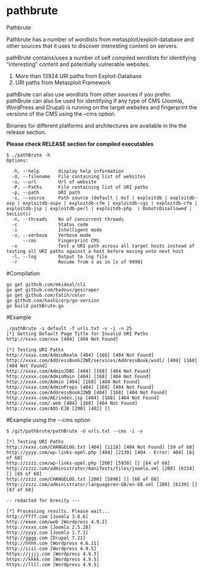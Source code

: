 # pathbrute
Pathbrute  
  
Pathbrute has a number of wordlists from metasploit/exploit-database and other sources that it uses to discover interesting content on servers.  
  
pathBrute contains/uses a number of self compiled wordlists for identifying “interesting” content and potentially vulnerable websites.
1) More than 13924 URI paths from Exploit-Database 
2) URI paths from Metasploit Framework

pathBrute can also use wordlists from other sources if you prefer.  
pathBrute can also be used for identifying if any type of CMS (Joomla, WordPress and Drupal) is running on the target websites and fingerprint the versions of the CMS using the –cms option.  
  
Binaries for different platforms and architectures are available in the the release section.  
 
**Please check RELEASE section for compiled executables**    
  
```
$ ./pathBrute -h
Options:

  -h, --help       display help information
  -U, --filename   File containing list of websites
  -u, --url        Url of website
  -P, --Paths      File containing list of URI paths
  -p, --path       URI path
  -s, --source     Path source (default | msf | exploitdb | exploitdb-asp | exploitdb-aspx | exploitdb-cfm | exploitdb-cgi | exploitdb-cfm | exploitdb-jsp | exploitdb-perl | exploitdb-php  | RobotsDisallowed | SecLists)
  -n, --threads    No of concurrent threads
  -c               Status code
  -i               Intelligent mode
  -v, --verbose    Verbose mode
      --cms        Fingerprint CMS
  -x               Test a URI path across all target hosts instead of testing all URI paths against a host before moving onto next host
  -l, --log        Output to log file
  -r               Resume from x as in [x of 9999]
```

#Compilation
```
go get github.com/mkideal/cli
go get github.com/badoux/goscraper
go get github.com/fatih/color
go github.com/hashicorp/go-version
go build pathBrute.go
```
  
#Example 
```
./pathBrute -s default -f urls.txt -v -i -n 25 
[*] Getting Default Page Title for Invalid URI Paths
http://xxxx.com/xxx [404] [404 Not Found]

[*] Testing URI Paths
http://xxxx.com/AdminRealm [404] [168] [404 Not Found]
http://xxxx.com/AddressBookJ2WE/services/AddressBook/wsdl/ [404] [168] [404 Not Found]
http://xxxx.com/AdminJDBC [404] [168] [404 Not Found]
http://xxxx.com/AdminMain [404] [168] [404 Not Found]
http://xxxx.com/Admin [404] [168] [404 Not Found]
http://xxxx.com/AdminProps [404] [168] [404 Not Found]
http://xxxx.com/AddressBookJ2WB [404] [168] [404 Not Found]
http://xxxx.com/AE/index.jsp [404] [168] [404 Not Found]
http://xxxx.com/.web [404] [168] [404 Not Found]
http://xxxx.com/ADS-EJB [200] [482] []
```
  
#Example using the --cms option
```
$ /git/pathbrute/pathBrute -U urls.txt --cms -i -v

[*] Testing URI Paths
http://xxxx.com/CHANGELOG.txt [404] [1118] [404 Not Found] [59 of 68]
http://yyyy.com/wp-links-opml.php [404] [2139] [404 - Error: 404] [61 of 68]
http://zzzz.com/wp-links-opml.php [200] [5930] [] [64 of 68]
http://zzzz.com/administrator/manifests/files/joomla.xml [200] [6154] [] [65 of 68]
http://zzzz.com/CHANGELOG.txt [200] [5898] [] [66 of 68]
http://zzzz.com/administrator/language/en-GB/en-GB.xml [200] [6139] [] [67 of 68]

-- redacted for brevity --- 

[*] Processing results. Please wait...
http://ffff.com [Joomla 3.8.6]
http://eeee.com/web [Wordpress 4.9.2]
http://xxxx.com [Joomla 2.5.28]
http://yyyy.com [Joomla 1.7.1]
http://gggg.com [Drupal 7.21]
http://hhhh.com [Wordpress 4.6.11]
http://iiii.com [Wordpress 4.9.5]
https://jjjj.com [Wordpress 4.9.3]
https://kkkk.com [Wordpress 4.9.5]
https://llll.com [Wordpress 4.9.5]
```
